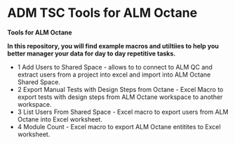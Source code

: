 # ADM TSC Tools for ALM Octane
__Tools for ALM Octane__

__In this repository, you will find example macros and utiltiies to help you better manager your data for day to day repetitive tasks.__

* 1 Add Users to Shared Space - allows to to connect to ALM QC and extract users from a project into excel and import into ALM Octane Shared Space. 
* 2 Export Manual Tests with Design Steps from Octane - Excel Macro to export tests with design steps from ALM Octane workspace to another  workspace. 
* 3 List Users From Shared Space -  Excel macro to export users from ALM Octane into Excel worksheet. 
* 4 Module Count - Excel macro to export ALM Octane entitites to Excel worksheet. 
